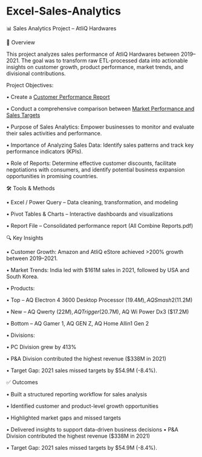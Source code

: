 # Excel-Sales-Analytics

📊 Sales Analytics Project – AtliQ Hardwares

📌 Overview

This project analyzes sales performance of AtliQ Hardwares between 2019–2021. The goal was to transform raw ETL-processed data into actionable insights on customer growth, product performance, market trends, and divisional contributions.

Project Objectives:

• Create a [Customer Performance Report](https://github.com/swarajkawale019/Excel-Sales-Analytics/blob/main/Customer%20Performance%20Report.pdf)

• Conduct a comprehensive comparison between [Market Performance and Sales Targets]()

• Purpose of Sales Analytics: Empower businesses to monitor and evaluate their sales activities and performance.

• Importance of Analyzing Sales Data: Identify sales patterns and track key performance indicators (KPIs).

• Role of Reports: Determine effective customer discounts, facilitate negotiations with consumers, and identify potential business expansion opportunities in promising countries.

🛠 Tools & Methods

• Excel / Power Query – Data cleaning, transformation, and modeling

• Pivot Tables & Charts – Interactive dashboards and visualizations

• Report File – Consolidated performance report (All Combine Reports.pdf)

🔍 Key Insights

• Customer Growth: Amazon and AtliQ eStore achieved >200% growth between 2019–2021.

• Market Trends: India led with $161M sales in 2021, followed by USA and South Korea.

• Products:

  • Top – AQ Electron 4 3600 Desktop Processor ($19.4M), AQ Smash 2 ($11.2M)

  • New – AQ Qwerty ($22M), AQ Trigger ($20.7M), AQ Wi Power Dx3 ($17.2M)

  • Bottom – AQ Gamer 1, AQ GEN Z, AQ Home Allin1 Gen 2

• Divisions:

  • PC Division grew by 413%
  
  • P&A Division contributed the highest revenue ($338M in 2021)

• Target Gap: 2021 sales missed targets by $54.9M (-8.4%).

✅ Outcomes

• Built a structured reporting workflow for sales analysis

• Identified customer and product-level growth opportunities

• Highlighted market gaps and missed targets

• Delivered insights to support data-driven business decisions
• P&A Division contributed the highest revenue ($338M in 2021)

• Target Gap: 2021 sales missed targets by $54.9M (-8.4%).
